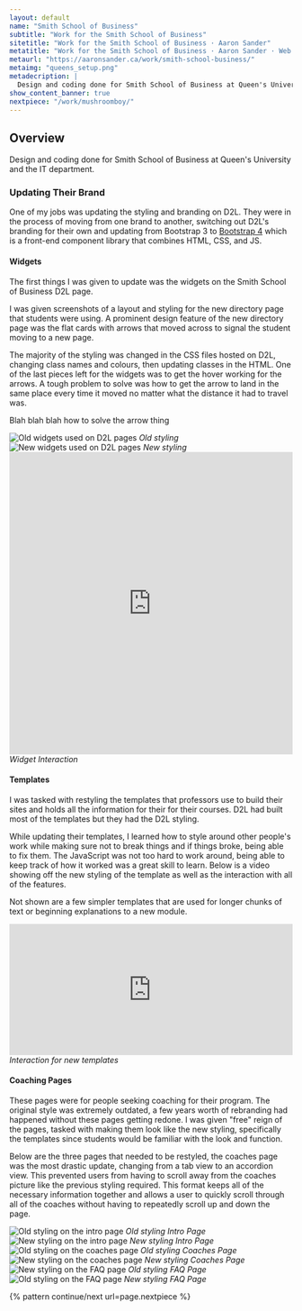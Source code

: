 ```yaml
---
layout: default
name: "Smith School of Business"
subtitle: "Work for the Smith School of Business"
sitetitle: "Work for the Smith School of Business · Aaron Sander"
metatitle: "Work for the Smith School of Business · Aaron Sander · Web Development Portfolio"
metaurl: "https://aaronsander.ca/work/smith-school-business/"
metaimg: "queens_setup.png"
metadecription: |
  Design and coding done for Smith School of Business at Queen's University and the IT department.
show_content_banner: true
nextpiece: "/work/mushroomboy/"
---
```

<div class="max-length gutter">
  <h2 id="overview">Overview</h2>
  <p class="overview mega push-2">Design and coding done for Smith School of Business at Queen's University and the IT department.</p>
  <h3>Updating Their Brand</h3>
  <p>One of my jobs was updating the styling and branding on D2L. They were in the process of moving from one brand to another, switching out D2L's branding for their own and updating from Bootstrap 3 to <a href="https://getbootstrap.com/">Bootstrap 4</a> which is a front-end component library that combines HTML, CSS, and JS.</p>
  <h4>Widgets</h4>
  <p>The first things I was given to update was the widgets on the Smith School of Business D2L page.</p>
  <p>I was given screenshots of a layout and styling for the new directory page that students were using. A prominent design feature of the new directory page was the flat cards with arrows that moved across to signal the student moving to a new page.</p>
  <p>The majority of the styling was changed in the CSS files hosted on D2L, changing class names and colours, then updating classes in the HTML. One of the last pieces left for the widgets was to get the hover working for the arrows. A tough problem to solve was how to get the arrow to land in the same place every time it moved no matter what the distance it had to travel was.</p>
  <p>Blah blah blah how to solve the arrow thing</p>
</div>
<div class="wrapper push-2 grid">
  <div class="unit xs-1 s-1 m-1-2 l-1-2">
    <img class="img-flex" src="/images/widgets_before.png" alt="Old widgets used on D2L pages">
    <i class="micro gutter-1-2">Old styling</i>
  </div>
  <div class="unit xs-1 s-1 m-1-2 l-1-2">
    <img class="img-flex" src="/images/widgets_after.png" alt="New widgets used on D2L pages">
    <i class="micro gutter-1-2">New styling</i>
  </div>
  <div class="unit unit-xs-centered xs-1 s-1 m-1-2 l-1-2">
    <div style="padding:106.52% 0 0 0;position:relative;"><iframe src="https://player.vimeo.com/video/373016289?autoplay=1&loop=1&color=ffffff&title=0&byline=0&portrait=0" style="position:absolute;top:0;left:0;width:100%;height:100%;" frameborder="0" allow="autoplay; fullscreen" allowfullscreen></iframe></div><script src="https://player.vimeo.com/api/player.js"></script>
    <i class="micro gutter-1-2">Widget Interaction</i>
  </div>
</div>
<div class="max-length gutter">
  <h4>Templates</h4>
  <p>I was tasked with restyling the templates that professors use to build their sites and holds all the information for their for their courses. D2L had built most of the templates but they had the D2L styling.</p>
  <p>While updating their templates, I learned how to style around other people's work while making sure not to break things and if things broke, being able to fix them. The JavaScript was not too hard to work around, being able to keep track of how it worked was a great skill to learn. Below is a video showing off the new styling of the template as well as the interaction with all of the features.</p>
  <p>Not shown are a few simpler templates that are used for longer chunks of text or beginning explanations to a new module.</p>
</div>
<div class="wrapper push-2 grid">
  <div class="unit xs-1 s-1 m-1 l-1">
    <div style="padding:46.25% 0 0 0;position:relative;"><iframe src="https://player.vimeo.com/video/373203070?autoplay=1&loop=1&color=ffffff&title=0&byline=0&portrait=0" style="position:absolute;top:0;left:0;width:100%;height:100%;" frameborder="0" allow="autoplay; fullscreen" allowfullscreen></iframe></div><script src="https://player.vimeo.com/api/player.js"></script>
    <i class="micro gutter">Interaction for new templates</i>
  </div>
</div>
<div class="max-length gutter">
  <h4>Coaching Pages</h4>
  <p>These pages were for people seeking coaching for their program. The original style was extremely outdated, a few years worth of rebranding had happened without these pages getting redone. I was given "free" reign of the pages, tasked with making them look like the new styling, specifically the templates since students would be familiar with the look and function.</p>
  <p>Below are the three pages that needed to be restyled, the coaches page was the most drastic update, changing from a tab view to an accordion view. This prevented users from having to scroll away from the coaches picture like the previous styling required. This format keeps all of the necessary information together and allows a user to quickly scroll through all of the coaches without having to repeatedly scroll up and down the page.</p>
</div>
<div class="wrapper push-2 grid">
  <div class="unit xs-1 s-1 m-1-2 l-1-2 push gutter-1-2">
    <img class="img-flex" src="/images/coaching1_old.png" alt="Old styling on the intro page">
    <i class="micro">Old styling Intro Page</i>
  </div>
  <div class="unit xs-1 s-1 m-1-2 l-1-2 push gutter-1-2">
    <img class="img-flex" src="/images/coaching1_after.png" alt="New styling on the intro page">
    <i class="micro">New styling Intro Page</i>
  </div>
  <div class="unit xs-1 s-1 m-1-2 l-1-2 push gutter-1-2">
    <img class="img-flex" src="/images/coaching2_old.png" alt="Old styling on the coaches page">
    <i class="micro">Old styling Coaches Page</i>
  </div>
  <div class="unit xs-1 s-1 m-1-2 l-1-2 push gutter-1-2">
    <img class="img-flex" src="/images/coaching2_after.png" alt="New styling on the coaches page">
    <i class="micro">New styling Coaches Page</i>
  </div>
  <div class="unit xs-1 s-1 m-1-2 l-1-2 push gutter-1-2">
    <img class="img-flex" src="/images/coaching3_old.png" alt="New styling on the FAQ page">
    <i class="micro">Old styling FAQ Page</i>
  </div>
  <div class="unit xs-1 s-1 m-1-2 l-1-2 push gutter-1-2">
    <img class="img-flex" src="/images/coaching3_after.png" alt="Old styling on the FAQ page">
    <i class="micro">New styling FAQ Page</i>
  </div>
</div>

{% pattern continue/next url=page.nextpiece %}
